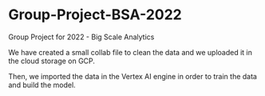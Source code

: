 # Group-Project-BSA-2022
Group Project for 2022 - Big Scale Analytics

We have created a small collab file to clean the data and we uploaded it in the cloud storage on GCP.

Then, we imported the data in the Vertex AI engine in order to train the data and build the model.
